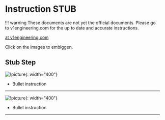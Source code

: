 # Instruction STUB

!!! warning
    These documents are not yet the official documents. Please go to v1engineering.com for the up to date and accurate
    instructions.

[at v1engineering.com](https://www.v1engineering.com/auto-square-dual-endstops/)

Click on the images to embiggen.

## Stub Step

![!picture](https://www.v1engineering.com/wp-content/uploads/2016/08/IMG_20160823_115308.jpg){: width="400"}

* Bullet instruction
___

![!picture](https://www.v1engineering.com/wp-content/uploads/2016/08/IMG_20160823_115352.jpg){: width="400"}

* Bullet instruction
___

